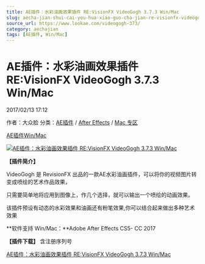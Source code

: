 ```yaml
---
title: AE插件：水彩油画效果插件 RE:VisionFX VideoGogh 3.7.3 Win/Mac
slug: aecha-jian-shui-cai-you-hua-xiao-guo-cha-jian-re-visionfx-videogogh-3-7-3-win-mac
source_url: https://www.lookae.com/videogogh-373/
category: aechajian
tags: [AE插件, Win/Mac]
---
```

# AE插件：水彩油画效果插件 RE:VisionFX VideoGogh 3.7.3 Win/Mac

2017/02/13 17:12

作者：大众脸
分类：[AE插件](https://www.lookae.com/after-effects/aechajian/) / [After Effects](https://www.lookae.com/after-effects/) / [Mac 专区](https://www.lookae.com/mac-osx/)

[AE插件](https://www.lookae.com/tag/ae%e6%8f%92%e4%bb%b6/)[Win/Mac](https://www.lookae.com/tag/winmac/)

[![AE插件：水彩油画效果插件 RE:VisionFX VideoGogh 3.7.3 Win/Mac](https://www.lookae.com/wp-content/uploads/2017/02/Video-Gogh.jpg "AE插件：水彩油画效果插件 RE:VisionFX VideoGogh 3.7.3 Win/Mac-LookAE.com")](https://www.lookae.com/wp-content/uploads/2017/02/Video-Gogh.jpg)

**【插件简介】**

VideoGogh 是 RevisionFX 出品的一款AE水彩油画插件，可以将你的视频图片转变成喷绘的艺术作品效果，

只需要简单地将应用到图像上，作几个选择，就可以输出一个喷绘的动画效果。

该插件预设有动态的水彩效果和油画还有粉笔效果,你可以结合起来做出多种艺术效果

**软件支持 Win/Mac：**Adobe After Effects CS5- CC 2017

**【插件下载】** 含注册序列号

[AE插件：水彩油画效果插件 RE:VisionFX VideoGogh 3.7.3 Win/Mac](https://lookae.ctfile.com/fs/Vz5171242406)
